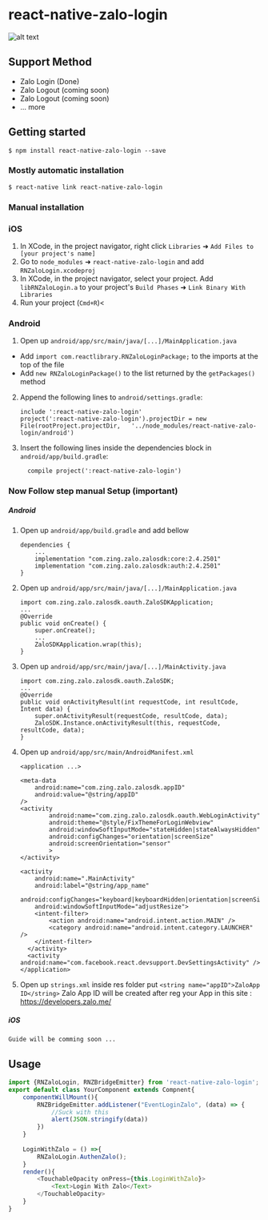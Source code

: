 
# react-native-zalo-login
![alt text](http://giasitot.vn/wp-content/uploads/2015/09/zalo-icon.png)
## Support Method
- Zalo Login (Done)
- Zalo Logout (coming soon)
- Zalo Logout (coming soon)
- ... more

## Getting started

`$ npm install react-native-zalo-login --save`

### Mostly automatic installation

`$ react-native link react-native-zalo-login`

### Manual installation


### iOS

1. In XCode, in the project navigator, right click `Libraries` ➜ `Add Files to [your project's name]`
2. Go to `node_modules` ➜ `react-native-zalo-login` and add `RNZaloLogin.xcodeproj`
3. In XCode, in the project navigator, select your project. Add `libRNZaloLogin.a` to your project's `Build Phases` ➜ `Link Binary With Libraries`
4. Run your project (`Cmd+R`)<

### Android

1. Open up `android/app/src/main/java/[...]/MainApplication.java`
  - Add `import com.reactlibrary.RNZaloLoginPackage;` to the imports at the top of the file
  - Add `new RNZaloLoginPackage()` to the list returned by the `getPackages()` method
2. Append the following lines to `android/settings.gradle`:
  	```
  	include ':react-native-zalo-login'
  	project(':react-native-zalo-login').projectDir = new File(rootProject.projectDir, 	'../node_modules/react-native-zalo-login/android')
  	```
3. Insert the following lines inside the dependencies block in `android/app/build.gradle`:
  	```
      compile project(':react-native-zalo-login')
  	```
### Now Follow step manual Setup (important)
##### Android
1. Open up `android/app/build.gradle` and add bellow
    ```    
    dependencies {
        ...
        implementation "com.zing.zalo.zalosdk:core:2.4.2501"
        implementation "com.zing.zalo.zalosdk:auth:2.4.2501"
    }
    ```
2. Open up `android/app/src/main/java/[...]/MainApplication.java`
    ```
    import com.zing.zalo.zalosdk.oauth.ZaloSDKApplication;
    ...
    @Override
    public void onCreate() {
        super.onCreate();
        ...
        ZaloSDKApplication.wrap(this);
    }
    ```
3. Open up `android/app/src/main/java/[...]/MainActivity.java`
    ```
    import com.zing.zalo.zalosdk.oauth.ZaloSDK;
    ...
    @Override
    public void onActivityResult(int requestCode, int resultCode, Intent data) {
        super.onActivityResult(requestCode, resultCode, data);
        ZaloSDK.Instance.onActivityResult(this, requestCode, resultCode, data);
    }
    ```
4. Open up `android/app/src/main/AndroidManifest.xml`
    ```
    <application ...>
    
    <meta-data
        android:name="com.zing.zalo.zalosdk.appID"
        android:value="@string/appID"
    />
    <activity
            android:name="com.zing.zalo.zalosdk.oauth.WebLoginActivity"
            android:theme="@style/FixThemeForLoginWebview"
            android:windowSoftInputMode="stateHidden|stateAlwaysHidden"
            android:configChanges="orientation|screenSize"
            android:screenOrientation="sensor"
            >
    </activity>
    
    <activity
        android:name=".MainActivity"
        android:label="@string/app_name"
        android:configChanges="keyboard|keyboardHidden|orientation|screenSize"
        android:windowSoftInputMode="adjustResize">
        <intent-filter>
            <action android:name="android.intent.action.MAIN" />
            <category android:name="android.intent.category.LAUNCHER" />
        </intent-filter>
      </activity>
      <activity android:name="com.facebook.react.devsupport.DevSettingsActivity" />
    </application>
    ```
5. Open up `strings.xml` inside res folder
    put `<string name="appID">ZaloApp ID</string>`
    Zalo App ID will be created after reg your App in this site : https://developers.zalo.me/

##### iOS
`Guide will be comming soon ...`
## Usage
```javascript
import {RNZaloLogin, RNZBridgeEmitter} from 'react-native-zalo-login';
export default class YourComponent extends Compnent{
    componentWillMount(){
        RNZBridgeEmitter.addListener("EventLoginZalo", (data) => {
            //Suck with this
            alert(JSON.stringify(data))
        })
    }
    
    LoginWithZalo = () =>{
        RNZaloLogin.AuthenZalo();
    }
    render(){
        <TouchableOpacity onPress={this.LoginWithZalo}>
            <Text>Login With Zalo</Text>
        </TouchableOpacity>
    }
}
```
